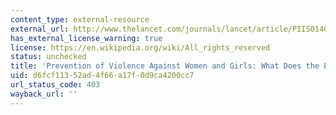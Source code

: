 ```yaml
---
content_type: external-resource
external_url: http://www.thelancet.com/journals/lancet/article/PIIS0140-6736(14)61703-7/
has_external_license_warning: true
license: https://en.wikipedia.org/wiki/All_rights_reserved
status: unchecked
title: 'Prevention of Violence Against Women and Girls: What Does the Evidence Say?'
uid: d6fcf113-52ad-4f66-a17f-0d9ca4200cc7
url_status_code: 403
wayback_url: ''
---
```

